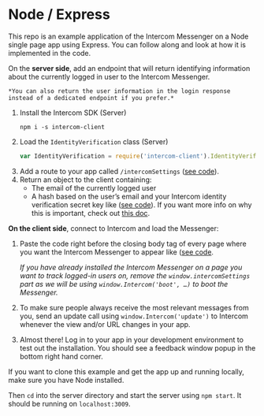 # Node / Express

This repo is an example application of the Intercom Messenger on a Node single page app using Express. You can follow along and look at how it is implemented in the code.

On the **server side**, add an endpoint that will return identifying information about the currently logged in user to the Intercom Messenger.

    *You can also return the user information in the login response instead of a dedicated endpoint if you prefer.*

1. Install the Intercom SDK (Server)
    ```
    npm i -s intercom-client
    ```
1. Load the `IdentityVerification` class (Server)
    ```js
    var IdentityVerification = require('intercom-client').IdentityVerification;
    ```
1. Add a route to your app called `/intercomSettings` ([see code](https://github.com/intercom/intercom-install-examples/blob/b61c0e4d1f3dd27a0bee3ee5688902355e48e348/node-express-single-page-app/app.js#L22)).
1. Return an object to the client containing:
   - The email of the currently logged user
   - A hash based on the user’s email and your Intercom identity verification secret key like ([see code](https://github.com/intercom/intercom-install-examples/blob/b61c0e4d1f3dd27a0bee3ee5688902355e48e348/node-express-single-page-app/app.js#L23)). If you want more info on why this is important, check out [this doc](https://docs.intercom.com/configure-intercom-for-your-product-or-site/staying-secure/enable-identity-verification-on-your-web-product).

**On the client side**, connect to Intercom and load the Messenger:
1. Paste the code right before the closing body tag of every page where you want the Intercom Messenger to appear like ([see code](https://github.com/intercom/intercom-install-examples/blob/b61c0e4d1f3dd27a0bee3ee5688902355e48e348/node-express-single-page-app/public/index.html#L19).

    *If you have already installed the Intercom Messenger on a page you want to track logged-in users on, remove the `window.intercomSettings` part as we will be using `window.Intercom('boot', …)` to boot the Messenger.*

1. To make sure people always receive the most relevant messages from you, send an update call using `window.Intercom('update')` to Intercom whenever the view and/or URL changes in your app.
1. Almost there! Log in to your app in your development environment to test out the installation. You should see a feedback window popup in the bottom right hand corner.

If you want to clone this example and get the app up and running locally, make sure you have Node installed.

Then `cd` into the server directory and start the server using `npm start`. It should be running on `localhost:3009`.
